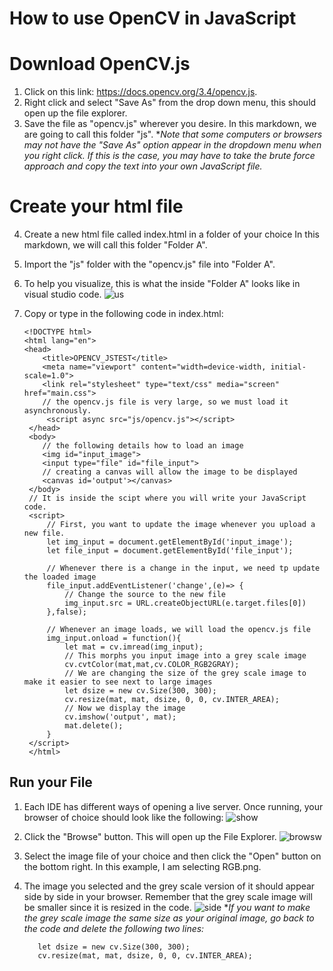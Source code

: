 How to use OpenCV in JavaScript
=====
# Download OpenCV.js

 1. Click on this link: https://docs.opencv.org/3.4/opencv.js.
 2. Right click and select "Save As" from the drop down menu, this should open up the file explorer.
 3. Save the file as "opencv.js" wherever you desire.  In this markdown, we are going to call this folder "js".
 **Note that some computers or browsers may not have the "Save As" option appear in the dropdown menu when you right click.  If this is the case, you may have to take the brute force approach and copy the text into your own JavaScript file.*
# Create your html file
 4. Create a new html file called index.html in a folder of your choice  In this markdown, we will call this folder "Folder A".
 5. Import the "js" folder with the "opencv.js" file into "Folder A".
 6. To help you visualize, this is what the inside "Folder A" looks like in visual studio code.
 ![us](https://lh3.googleusercontent.com/dJN1mQGyCoKFjvQaelPaY9JUgYePZmzlXqNK5bm_-jgQFCRPVqFkzPBCYpBoN4R-CLeBwiiZDei-)
 7. Copy or type in the following code in index.html:
        
        <!DOCTYPE html>
        <html lang="en">   
        <head>  
	        <title>OPENCV_JSTEST</title>  
	        <meta name="viewport" content="width=device-width, initial-scale=1.0">  
	        <link rel="stylesheet" type="text/css" media="screen" href="main.css"> 
	        // the opencv.js file is very large, so we must load it asynchronously.
	         <script async src="js/opencv.js"></script> 
         </head> 
         <body>
	        // the following details how to load an image
	        <img id="input_image">  
	        <input type="file" id="file_input"> 
	        // creating a canvas will allow the image to be displayed
	        <canvas id='output'></canvas>
	     </body>  
	     // It is inside the scipt where you will write your JavaScript code.
	     <script>  
		     // First, you want to update the image whenever you upload a new file.
		     let img_input = document.getElementById('input_image');  
		     let file_input = document.getElementById('file_input');
	
		     // Whenever there is a change in the input, we need tp update the loaded image
		     file_input.addEventListener('change',(e)=> {  
			     // Change the source to the new file
			     img_input.src = URL.createObjectURL(e.target.files[0])
		     },false);
		     
		     // Whenever an image loads, we will load the opencv.js file
		     img_input.onload = function(){  
			     let mat = cv.imread(img_input);
			     // This morphs you input image into a grey scale image
			     cv.cvtColor(mat,mat,cv.COLOR_RGB2GRAY);
			     // We are changing the size of the grey scale image to make it easier to see next to large images
			     let dsize = new cv.Size(300, 300);  
			     cv.resize(mat, mat, dsize, 0, 0, cv.INTER_AREA);
			     // Now we display the image
			     cv.imshow('output', mat);  
			     mat.delete(); 
		     }  
		 </script>
         </html>
## Run your File
 1. Each IDE has different ways of opening a live server.  Once running, your browser of choice should look like the following: 
 ![show](https://lh3.googleusercontent.com/bb2w8NEjbPY_5uavP4G1eTsE9sI_mLGAbdDTwpARRCvCYp1W5ZjxX6qOTBGu9t4YVHJR8e3dh0qc)
 9. Click the "Browse" button.  This will open up the File Explorer. ![browsw](https://lh3.googleusercontent.com/pBvfKvhyjpk2oh8g8C-TuQ-tKVWZvSVx1iZv19x_wg3nmsMBxWHKpAmep9uxaNi0EBkarpOb-65e)
 10. Select the image file of your choice and then click the "Open" button on the bottom right.  In this example, I am selecting RGB.png.
 11. The image you selected and the grey scale version of it should appear side by side in your browser. Remember that the grey scale image will be smaller since it is resized in the code. ![side](https://lh3.googleusercontent.com/lFe8YYf1HXKe7QZxENAEEnZnUyaBUFjaMNVGL2JEOJap7CBtsxljFTvwnijoxm1GDWF0PGJm-RFh)
**If you want to make the grey scale image the same size as your original image, go back to the code and delete the following two lines:*

		    let dsize = new cv.Size(300, 300);  
		    cv.resize(mat, mat, dsize, 0, 0, cv.INTER_AREA);
   

